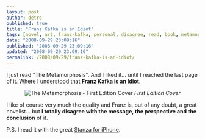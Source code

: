 ```yaml
---
layout: post
author: detro
published: true
title: "Franz Kafka is an Idiot"
tags: [novel, art, franz-kafka, personal, disagree, read, book, metamorphosis, english]
date: "2008-09-29 23:09:16"
published: "2008-09-29 23:09:16"
updated: "2008-09-29 23:09:16"
permalink: /2008/09/29/franz-kafka-is-an-idiot/
---
```


I just read "The Metamorphosis". And I liked it... until I reached the last page of it.
Where I understood that <strong>Franz Kafka is an Idiot</strong>.

<div align="center">
<img src="http://upload.wikimedia.org/wikipedia/commons/thumb/7/78/Kafka_Starke_Verwandlung_1915.jpg/378px-Kafka_Starke_Verwandlung_1915.jpg" alt="The Metamorphosis - First Edition Cover" />
<em>First Edition Cover</em>
</div>

I like of course very much the quality and Franz is, out of any doubt, a great novelist... but <strong>I totally disagree with the message, the perspective and the conclusion</strong> of it.

P.S. I read it with the great <a href="http://www.lexcycle.com/iphone">Stanza for iPhone</a>.
